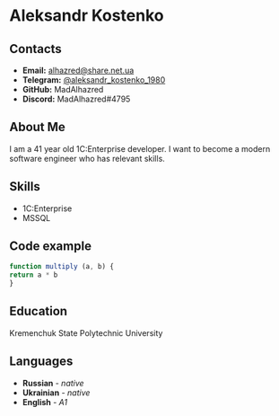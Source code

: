 # Aleksandr Kostenko

## Contacts
* **Email:** alhazred@share.net.ua
* **Telegram:** [@aleksandr_kostenko_1980](https://t.me/aleksandr_kostenko_1980)
* **GitHub:** MadAlhazred
* **Discord:** MadAlhazred#4795

## About Me
I am a 41 year old 1C:Enterprise developer. 
I want to become a modern software engineer who has relevant skills.

## Skills
* 1C:Enterprise
* MSSQL

## Code example
```javascript
function multiply (a, b) {
return a * b
}
```

## Education
Kremenchuk State Polytechnic University

## Languages
* **Russian** - *native*
* **Ukrainian** - *native*
* **English** - *A1*
